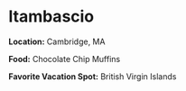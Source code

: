 # ltambascio

**Location:** Cambridge, MA

**Food:** Chocolate Chip Muffins

**Favorite Vacation Spot:** British Virgin Islands

